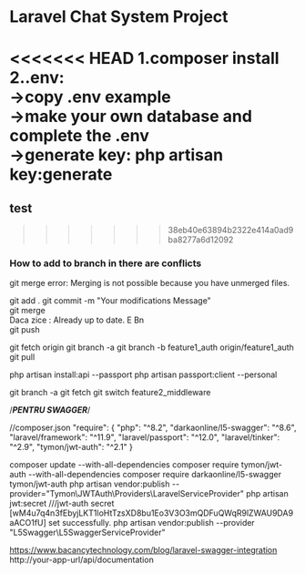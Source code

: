 # Laravel Chat System Project
<<<<<<< HEAD
1.composer install  
2..env:  
->copy .env example  
->make your own database and complete the .env  
->generate key: php artisan key:generate  
=======
## test
>>>>>>> 38eb40e63894b2322e414a0ad9ba8277a6d12092
### How to add to branch in there are conflicts
git merge
error: Merging is not possible because you have unmerged files.
  
git add .
git commit -m "Your modifications Message"  
git merge  
Daca zice : Already up to date. E Bn  
git push


git fetch origin
git branch -a
git branch -b feature1_auth origin/feature1_auth
git pull

php artisan install:api --passport
php artisan passport:client --personal

git branch -a
git fetch
git switch feature2_middleware


/***PENTRU SWAGGER***/

//composer.json
"require": {
"php": "^8.2",
"darkaonline/l5-swagger": "^8.6",
"laravel/framework": "^11.9",
"laravel/passport": "^12.0",
"laravel/tinker": "^2.9",
"tymon/jwt-auth": "^2.1"
}

composer update --with-all-dependencies
composer require tymon/jwt-auth --with-all-dependencies
composer require darkaonline/l5-swagger tymon/jwt-auth
php artisan vendor:publish --provider="Tymon\JWTAuth\Providers\LaravelServiceProvider"
php artisan jwt:secret
///jwt-auth secret [wM4u7q4n3fEbyjLKT1loHtTzsXD8bu1Eo3V3O3mQDFuQWqR9lZWAU9DA9aACO1fU] set successfully.
php artisan vendor:publish --provider "L5Swagger\L5SwaggerServiceProvider"

https://www.bacancytechnology.com/blog/laravel-swagger-integration
http://your-app-url/api/documentation
